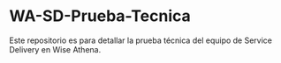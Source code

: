 # WA-SD-Prueba-Tecnica
Este repositorio es para detallar la prueba técnica del equipo de Service Delivery en Wise Athena.
